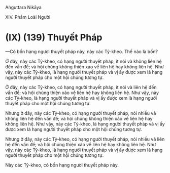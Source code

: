 Aṅguttara Nikāya

XIV. Phẩm Loài Người

# (IX) (139) Thuyết Pháp

—Có bốn hạng người thuyết pháp này, này các Tỷ-kheo. Thế nào là bốn?

Ở đây, này các Tỷ-kheo, có hạng người thuyết pháp, ít nói và không liên hệ đến vấn đề; và hội chúng không thiện xảo về liên hệ hay không liên hệ. Như vậy, này các Tỷ-kheo, là hạng người thuyết pháp và vị ấy được xem là hạng người thuyết pháp cho một hội chúng tương tự.

Ở đây, này các Tỷ-kheo, có hạng người thuyết pháp, ít nói và liên hệ đến vấn đề; và hội chúng thiện xảo về liên hệ hay không liên hệ. Như vậy, này các Tỷ-kheo, là hạng người thuyết pháp và vị ấy được xem là hạng người thuyết pháp cho một hội chúng tương tự.

Nhưng ở đây, này các Tỷ-kheo, có hạng người thuyết pháp, nói nhiều và không liên hệ đến vấn đề; và hội chúng không thiện xảo về liên hệ hay không liên hệ. Như vậy, này các Tỷ-kheo, là hạng người thuyết pháp và vị ấy được xem là hạng người thuyết pháp cho một hội chúng tương tự.

Nhưng ở đây, này các Tỷ-kheo, có hạng người thuyết pháp, nói nhiều và liên hệ đến vấn đề; và hội chúng thiện xảo về liên hệ hay không liên hệ. Như vậy, này các Tỷ-kheo, là hạng người thuyết pháp và vị ấy được xem là hạng người thuyết pháp cho một hội chúng tương tự.

Này các Tỷ-kheo, có bốn hạng người thuyết pháp này.

